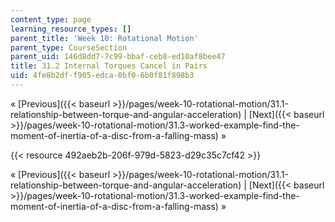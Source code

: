 ```yaml
---
content_type: page
learning_resource_types: []
parent_title: 'Week 10: Rotational Motion'
parent_type: CourseSection
parent_uid: 146d8dd7-7c99-bbaf-ceb8-ed10af8bee47
title: 31.2 Internal Torques Cancel in Pairs
uid: 4fe8b2df-f905-edca-0bf0-6b0f81f898b3
---
```


« [Previous]({{< baseurl >}}/pages/week-10-rotational-motion/31.1-relationship-between-torque-and-angular-acceleration) | [Next]({{< baseurl >}}/pages/week-10-rotational-motion/31.3-worked-example-find-the-moment-of-inertia-of-a-disc-from-a-falling-mass) »

{{< resource 492aeb2b-206f-979d-5823-d29c35c7cf42 >}}

« [Previous]({{< baseurl >}}/pages/week-10-rotational-motion/31.1-relationship-between-torque-and-angular-acceleration) | [Next]({{< baseurl >}}/pages/week-10-rotational-motion/31.3-worked-example-find-the-moment-of-inertia-of-a-disc-from-a-falling-mass) »